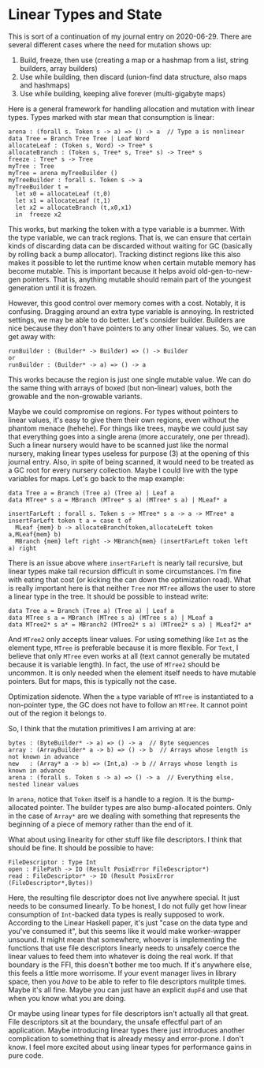 # Linear Types and State

This is sort of a continuation of my journal entry on 2020-06-29. There are
several different cases where the need for mutation shows up:

1. Build, freeze, then use (creating a map or a hashmap from a list,
   string builders, array builders)
2. Use while building, then discard (union-find data structure, also
   maps and hashmaps)
3. Use while building, keeping alive forever (multi-gigabyte maps)

Here is a general framework for handling allocation and mutation with linear
types. Types marked with star mean that consumption is linear:

    arena : (forall s. Token s -> a) => () -> a  // Type a is nonlinear
    data Tree = Branch Tree Tree | Leaf Word
    allocateLeaf : (Token s, Word) -> Tree* s
    allocateBranch : (Token s, Tree* s, Tree* s) -> Tree* s
    freeze : Tree* s -> Tree
    myTree : Tree
    myTree = arena myTreeBuilder ()
    myTreeBuilder : forall s. Token s -> a
    myTreeBuilder t =
      let x0 = allocateLeaf (t,0)
      let x1 = allocateLeaf (t,1)
      let x2 = allocateBranch (t,x0,x1)
      in  freeze x2

This works, but marking the token with a type variable is a bummer. With the
type variable, we can track regions. That is, we can ensure that certain
kinds of discarding data can be discarded without waiting for GC (basically
by rolling back a bump allocator). Tracking distinct regions like this also
makes it possible to let the runtime know when certain mutable memory has
become mutable. This is important because it helps avoid old-gen-to-new-gen
pointers. That is, anything mutable should remain part of the youngest
generation until it is frozen.

However, this good control over memory comes with a cost. Notably, it is
confusing. Dragging around an extra type variable is annoying. In restricted
settings, we may be able to do better. Let's consider builder. Builders are
nice because they don't have pointers to any other linear values. So, we
can get away with:

    runBuilder : (Builder* -> Builder) => () -> Builder
    or
    runBuilder : (Builder* -> a) => () -> a

This works because the region is just one single mutable value. We can do
the same thing with arrays of boxed (but non-linear) values, both the growable
and the non-growable variants.

Maybe we could compromise on regions. For types without pointers to linear
values, it's easy to give them their own regions, even without the phantom
menace (hehehe). For things like trees, maybe we could just say that everything
goes into a single arena (more accurately, one per thread). Such a linear
nursery would have to be scanned just like the normal nursery, making linear
types useless for purpose (3) at the opening of this journal entry. Also,
in spite of being scanned, it would need to be treated as a GC root for
every nursery collection. Maybe I could live with the type variables for maps.
Let's go back to the map example:

    data Tree a = Branch (Tree a) (Tree a) | Leaf a
    data MTree* s a = MBranch (MTree* s a) (MTree* s a) | MLeaf* a

    insertFarLeft : forall s. Token s -> MTree* s a -> a -> MTree* a
    insertFarLeft token t a = case t of
      MLeaf {mem} b -> allocateBranch(token,allocateLeft token a,MLeaf{mem} b)
      MBranch {mem} left right -> MBranch{mem} (insertFarLeft token left a) right

There is an issue above where `insertFarLeft` is nearly tail recursive, but
linear types make tail recursion difficult in some circumstances. I'm fine with
eating that cost (or kicking the can down the optimization road). What is
really important here is that neither `Tree` nor `MTree` allows the user to
store a linear type in the tree. It should be possible to instead write:

    data Tree a = Branch (Tree a) (Tree a) | Leaf a
    data MTree s a = MBranch (MTree s a) (MTree s a) | MLeaf a
    data MTree2* s a* = MBranch2 (MTree2* s a) (MTree2* s a) | MLeaf2* a*

And `MTree2` only accepts linear values. For using something like `Int`
as the element type, `MTree` is preferable because it is more flexible. For
`Text`, I believe that only `MTree` even works at all (text cannot generally
be mutated because it is variable length). In fact, the use of `MTree2` should
be uncommon. It is only needed when the element itself needs to have mutable
pointers. But for maps, this is typically not the case.

Optimization sidenote. When the `a` type variable of `MTree` is instantiated
to a non-pointer type, the GC does not have to follow an `MTree`. It cannot
point out of the region it belongs to.

So, I think that the mutation primitives I am arriving at are:

    bytes : (ByteBuilder* -> a) => () -> a  // Byte sequences
    array : (ArrayBuilder* a -> b) => () -> b  // Arrays whose length is not known in advance
    new   : (Array* a -> b) => (Int,a) -> b // Arrays whose length is known in advance
    arena : (forall s. Token s -> a) => () -> a  // Everything else, nested linear values

In `arena`, notice that `Token` itself is a handle to a region. It
is the bump-allocated pointer. The builder types are also bump-allocated
pointers. Only in the case of `Array*` are we dealing with something that
represents the beginning of a piece of memory rather than the end of it.

What about using linearity for other stuff like file descriptors. I think
that should be fine. It should be possible to have:

    FileDescriptor : Type Int
    open : FilePath -> IO (Result PosixError FileDescriptor*)
    read : FileDescriptor* -> IO (Result PosixError (FileDescriptor*,Bytes))

Here, the resulting file descriptor does not live anywhere special. It just
needs to be consumed linearly. To be honest, I do not fully get how linear
consumption of `Int`-backed data types is really supposed to work. According
to the Linear Haskell paper, it's just "case on the data type and you've
consumed it", but this seems like it would make worker-wrapper unsound.
It might mean that somewhere, whoever is implementing the functions that
use file descriptors linearly needs to unsafely coerce the linear values
to feed them into whatever is doing the real work. If that boundary is the
FFI, this doesn't bother me too much. If it's anywhere else, this feels
a little more worrisome. If your event manager lives in library space, then
you *have* to be able to refer to file descriptors mulitple times. Maybe it's
all fine. Maybe you can just have an explicit `dupFd` and use that when
you know what you are doing.

Or maybe using linear types for file descriptors isn't actually all that
great. File descriptors sit at the boundary, the unsafe effectful part
of an application. Maybe introducing linear types there just introduces
another complication to something that is already messy and error-prone.
I don't know. I feel more excited about using linear types for performance
gains in pure code.
